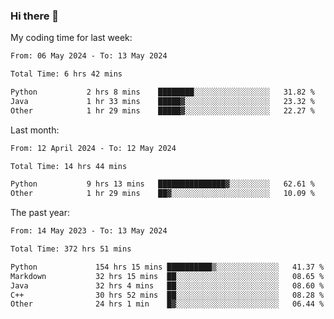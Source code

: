 ### Hi there 👋

My coding time for last week:

<!--START_SECTION:week-->

```txt
From: 06 May 2024 - To: 13 May 2024

Total Time: 6 hrs 42 mins

Python           2 hrs 8 mins    ████████░░░░░░░░░░░░░░░░░   31.82 %
Java             1 hr 33 mins    █████▓░░░░░░░░░░░░░░░░░░░   23.32 %
Other            1 hr 29 mins    █████▓░░░░░░░░░░░░░░░░░░░   22.27 %
```

<!--END_SECTION:week-->

Last month:

<!--START_SECTION:month-->

```txt
From: 12 April 2024 - To: 12 May 2024

Total Time: 14 hrs 44 mins

Python           9 hrs 13 mins   ███████████████▓░░░░░░░░░   62.61 %
Other            1 hr 29 mins    ██▓░░░░░░░░░░░░░░░░░░░░░░   10.09 %
```

<!--END_SECTION:month-->

The past year:

<!--START_SECTION:year-->

```txt
From: 14 May 2023 - To: 13 May 2024

Total Time: 372 hrs 51 mins

Python             154 hrs 15 mins ██████████▒░░░░░░░░░░░░░░   41.37 %
Markdown           32 hrs 15 mins  ██░░░░░░░░░░░░░░░░░░░░░░░   08.65 %
Java               32 hrs 4 mins   ██░░░░░░░░░░░░░░░░░░░░░░░   08.60 %
C++                30 hrs 52 mins  ██░░░░░░░░░░░░░░░░░░░░░░░   08.28 %
Other              24 hrs 1 min    █▓░░░░░░░░░░░░░░░░░░░░░░░   06.44 %
```

<!--END_SECTION:year-->
